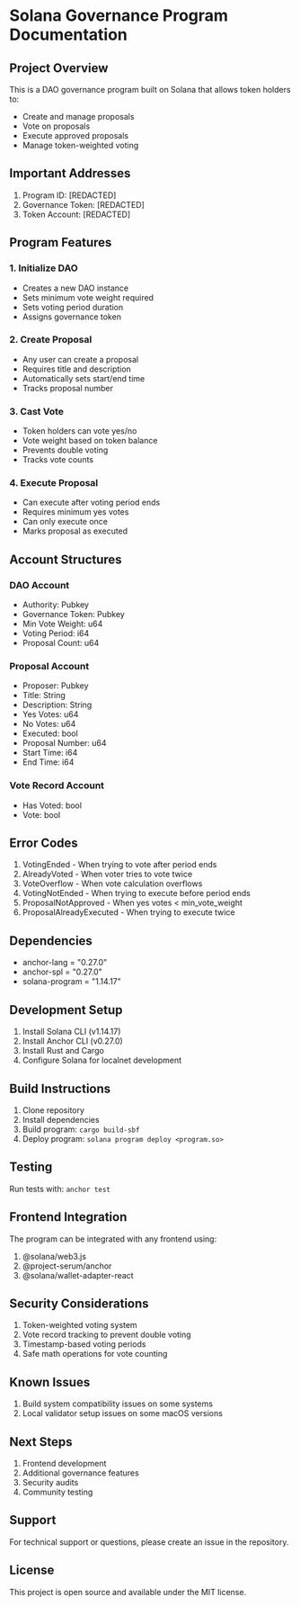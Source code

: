 # Solana Governance Program Documentation

## Project Overview
This is a DAO governance program built on Solana that allows token holders to:
- Create and manage proposals
- Vote on proposals
- Execute approved proposals
- Manage token-weighted voting

## Important Addresses
1. Program ID: [REDACTED]
2. Governance Token: [REDACTED]
3. Token Account: [REDACTED]

## Program Features

### 1. Initialize DAO
- Creates a new DAO instance
- Sets minimum vote weight required
- Sets voting period duration
- Assigns governance token

### 2. Create Proposal
- Any user can create a proposal
- Requires title and description
- Automatically sets start/end time
- Tracks proposal number

### 3. Cast Vote
- Token holders can vote yes/no
- Vote weight based on token balance
- Prevents double voting
- Tracks vote counts

### 4. Execute Proposal
- Can execute after voting period ends
- Requires minimum yes votes
- Can only execute once
- Marks proposal as executed

## Account Structures

### DAO Account
- Authority: Pubkey
- Governance Token: Pubkey
- Min Vote Weight: u64
- Voting Period: i64
- Proposal Count: u64

### Proposal Account
- Proposer: Pubkey
- Title: String
- Description: String
- Yes Votes: u64
- No Votes: u64
- Executed: bool
- Proposal Number: u64
- Start Time: i64
- End Time: i64

### Vote Record Account
- Has Voted: bool
- Vote: bool

## Error Codes
1. VotingEnded - When trying to vote after period ends
2. AlreadyVoted - When voter tries to vote twice
3. VoteOverflow - When vote calculation overflows
4. VotingNotEnded - When trying to execute before period ends
5. ProposalNotApproved - When yes votes < min_vote_weight
6. ProposalAlreadyExecuted - When trying to execute twice

## Dependencies
- anchor-lang = "0.27.0"
- anchor-spl = "0.27.0"
- solana-program = "1.14.17"

## Development Setup
1. Install Solana CLI (v1.14.17)
2. Install Anchor CLI (v0.27.0)
3. Install Rust and Cargo
4. Configure Solana for localnet development

## Build Instructions
1. Clone repository
2. Install dependencies
3. Build program: `cargo build-sbf`
4. Deploy program: `solana program deploy <program.so>`

## Testing
Run tests with: `anchor test`

## Frontend Integration
The program can be integrated with any frontend using:
1. @solana/web3.js
2. @project-serum/anchor
3. @solana/wallet-adapter-react

## Security Considerations
1. Token-weighted voting system
2. Vote record tracking to prevent double voting
3. Timestamp-based voting periods
4. Safe math operations for vote counting

## Known Issues
1. Build system compatibility issues on some systems
2. Local validator setup issues on some macOS versions

## Next Steps
1. Frontend development
2. Additional governance features
3. Security audits
4. Community testing

## Support
For technical support or questions, please create an issue in the repository.

## License
This project is open source and available under the MIT license. 

